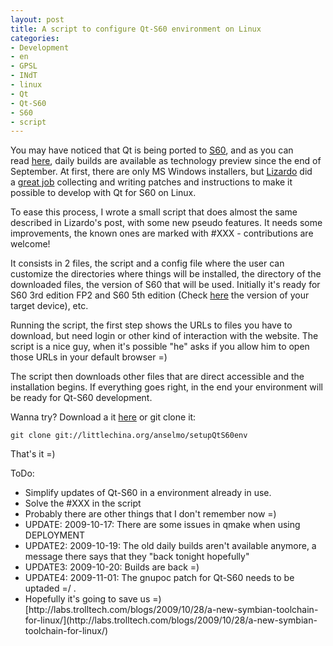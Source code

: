 ```yaml
---
layout: post
title: A script to configure Qt-S60 environment on Linux
categories:
- Development
- en
- GPSL
- INdT
- linux
- Qt
- Qt-S60
- S60
- script
---
```

You may have noticed that Qt is being ported to [S60]("http://en.wikipedia.org/wiki/S60_(software_platform)"), and as you can read [here](http://labs.trolltech.com/blogs/2009/09/24/daily-binaries-of-qt-for-symbians60-available/), daily builds are available as technology preview since the end of September. At first, there are only MS Windows installers, but [Lizardo](http://lizardo.wordpress.com/) did a [great job](http://lizardo.wordpress.com/2009/09/24/installing-qt-for-s60-daily-snapshots-on-linux/) collecting and writing patches and instructions to make it possible to develop with Qt for S60 on Linux.

To ease this process, I wrote a small script that does almost the same described in Lizardo's post, with some new pseudo features. It needs some improvements, the known ones are marked with #XXX - contributions are welcome!

It consists in 2 files, the script and a config file where the user can customize the directories where things will be installed, the directory of the downloaded files, the version of S60 that will be used. Initially it's ready for S60 3rd edition FP2 and S60 5th edition (Check [here](http://wiki.forum.nokia.com/index.php/Which_S60_SDK_should_I_use%3F) the version of your target device), etc.

Running the script, the first step shows the URLs to files you have to download, but need login or other kind of interaction with the website. The script is a nice guy, when it's possible "he" asks if you allow him to open those URLs in your default browser =)

The script then downloads other files that are direct accessible and the installation begins. If everything goes right, in the end your environment will be ready for Qt-S60 development.

Wanna try? Download a it [here](http://www.anselmolsm.org/public/setupQtS60env/setupQtS60env-latest.tar.bz2) or git clone it:

```
git clone git://littlechina.org/anselmo/setupQtS60env
```

That's it =)

ToDo:
<ul>
	<li>Simplify updates of Qt-S60 in a environment already in use.</li>
	<li>Solve the #XXX in the script</li>
	<li>Probably there are other things that I don't remember now =)</li>
	<li>UPDATE: 2009-10-17: There are some issues in qmake when using DEPLOYMENT</li>
	<li>UPDATE2: 2009-10-19: The old daily builds aren't available anymore, a message there says that they "back tonight hopefully"</li>
	<li>UPDATE3: 2009-10-20: Builds are back =)</li>
	<li>UPDATE4: 2009-11-01: The gnupoc patch for Qt-S60 needs to be uptaded =/ .</li>
	<li>Hopefully it's going to save us =) [http://labs.trolltech.com/blogs/2009/10/28/a-new-symbian-toolchain-for-linux/](http://labs.trolltech.com/blogs/2009/10/28/a-new-symbian-toolchain-for-linux/)</li>
</ul>
